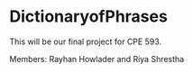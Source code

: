 # DictionaryofPhrases

This will be our final project for CPE 593. 

Members: Rayhan Howlader and Riya Shrestha 
